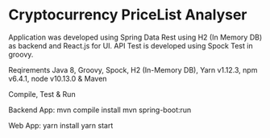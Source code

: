 # Cryptocurrency PriceList Analyser

Application was developed using Spring Data Rest using H2 (In Memory DB) as backend and React.js for UI. API Test is developed using Spock Test in groovy.

Reqirements Java 8, Groovy, Spock, H2 (In-Memory DB), Yarn v1.12.3, npm v6.4.1, node v10.13.0 & Maven

Compile, Test & Run

Backend App: 
  mvn compile install 
  mvn spring-boot:run
  
Web App: 
  yarn install
  yarn start
